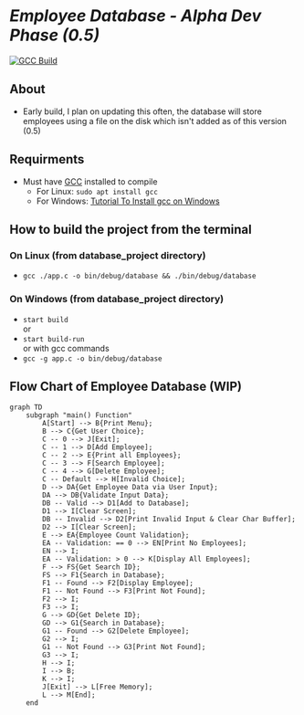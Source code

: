 # *Employee Database - Alpha Dev Phase (0.5)* 

[![GCC Build](https://github.com/XeCrash/database_project/actions/workflows/c-build.yml/badge.svg?branch=master)](https://github.com/XeCrash/database_project/actions/workflows/c-build.yml)

## About

* Early build, I plan on updating this often, the database will store employees using a file on the disk which isn't added as of this version (0.5)

## Requirments

* Must have [GCC](https://gcc.gnu.org/) installed to compile  
  * For Linux: `sudo apt install gcc`  
  * For Windows: [Tutorial To Install gcc on Windows](https://phoenixnap.com/kb/install-gcc-windows)

## How to build the project from the terminal

### On Linux (from database_project directory)

* `gcc ./app.c -o bin/debug/database && ./bin/debug/database`

### On Windows (from database_project directory)

* `start build`  
or
* `start build-run`  
or with gcc commands
* `gcc -g app.c -o bin/debug/database`

## Flow Chart of Employee Database (WIP)

```mermaid
graph TD
    subgraph "main() Function"
        A[Start] --> B{Print Menu};
        B --> C{Get User Choice};
        C -- 0 --> J[Exit];
        C -- 1 --> D[Add Employee];
        C -- 2 --> E{Print all Employees};
        C -- 3 --> F[Search Employee];
        C -- 4 --> G[Delete Employee];
        C -- Default --> H[Invalid Choice];
        D --> DA{Get Employee Data via User Input};
        DA --> DB{Validate Input Data};
        DB -- Valid --> D1[Add to Database];
        D1 --> I[Clear Screen];
        DB -- Invalid --> D2[Print Invalid Input & Clear Char Buffer];
        D2 --> I[Clear Screen];
        E --> EA{Employee Count Validation};
        EA -- Validation: == 0 --> EN[Print No Employees];
        EN --> I;
        EA -- Validation: > 0 --> K[Display All Employees];
        F --> FS{Get Search ID};
        FS --> F1{Search in Database};
        F1 -- Found --> F2[Display Employee];
        F1 -- Not Found --> F3[Print Not Found];
        F2 --> I;
        F3 --> I;
        G --> GD{Get Delete ID};
        GD --> G1{Search in Database};
        G1 -- Found --> G2[Delete Employee];
        G2 --> I;
        G1 -- Not Found --> G3[Print Not Found];
        G3 --> I;
        H --> I;
        I --> B;
        K --> I;
        J[Exit] --> L[Free Memory];
        L --> M[End];
    end
```
